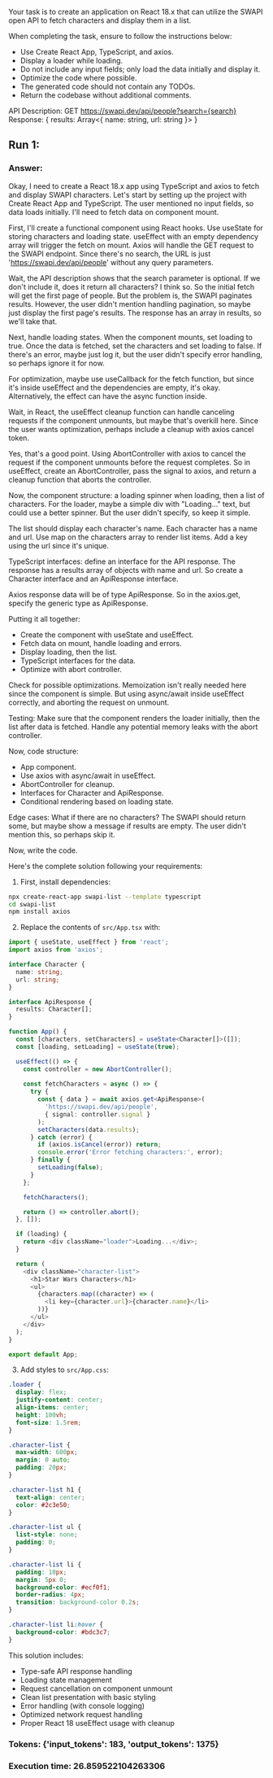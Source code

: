 Your task is to create an application on React 18.x that can utilize the SWAPI open API to fetch characters and display them in a list.

When completing the task, ensure to follow the instructions below:
- Use Create React App, TypeScript, and axios.
- Display a loader while loading.
- Do not include any input fields; only load the data initially and display it.
- Optimize the code where possible.
- The generated code should not contain any TODOs.
- Return the codebase without additional comments.

API Description:
GET https://swapi.dev/api/people?search={search}
Response:
{ results: Array<{ name: string, url: string }> }

## Run 1:
### Answer:
<think>
Okay, I need to create a React 18.x app using TypeScript and axios to fetch and display SWAPI characters. Let's start by setting up the project with Create React App and TypeScript. The user mentioned no input fields, so data loads initially. I'll need to fetch data on component mount.

First, I'll create a functional component using React hooks. Use useState for storing characters and loading state. useEffect with an empty dependency array will trigger the fetch on mount. Axios will handle the GET request to the SWAPI endpoint. Since there's no search, the URL is just 'https://swapi.dev/api/people' without any query parameters.

Wait, the API description shows that the search parameter is optional. If we don't include it, does it return all characters? I think so. So the initial fetch will get the first page of people. But the problem is, the SWAPI paginates results. However, the user didn't mention handling pagination, so maybe just display the first page's results. The response has an array in results, so we'll take that.

Next, handle loading states. When the component mounts, set loading to true. Once the data is fetched, set the characters and set loading to false. If there's an error, maybe just log it, but the user didn't specify error handling, so perhaps ignore it for now.

For optimization, maybe use useCallback for the fetch function, but since it's inside useEffect and the dependencies are empty, it's okay. Alternatively, the effect can have the async function inside.

Wait, in React, the useEffect cleanup function can handle canceling requests if the component unmounts, but maybe that's overkill here. Since the user wants optimization, perhaps include a cleanup with axios cancel token.

Yes, that's a good point. Using AbortController with axios to cancel the request if the component unmounts before the request completes. So in useEffect, create an AbortController, pass the signal to axios, and return a cleanup function that aborts the controller.

Now, the component structure: a loading spinner when loading, then a list of characters. For the loader, maybe a simple div with "Loading..." text, but could use a better spinner. But the user didn't specify, so keep it simple.

The list should display each character's name. Each character has a name and url. Use map on the characters array to render list items. Add a key using the url since it's unique.

TypeScript interfaces: define an interface for the API response. The response has a results array of objects with name and url. So create a Character interface and an ApiResponse interface.

Axios response data will be of type ApiResponse. So in the axios.get, specify the generic type as ApiResponse.

Putting it all together:

- Create the component with useState and useEffect.
- Fetch data on mount, handle loading and errors.
- Display loading, then the list.
- TypeScript interfaces for the data.
- Optimize with abort controller.

Check for possible optimizations. Memoization isn't really needed here since the component is simple. But using async/await inside useEffect correctly, and aborting the request on unmount.

Testing: Make sure that the component renders the loader initially, then the list after data is fetched. Handle any potential memory leaks with the abort controller.

Now, code structure:

- App component.
- Use axios with async/await in useEffect.
- AbortController for cleanup.
- Interfaces for Character and ApiResponse.
- Conditional rendering based on loading state.

Edge cases: What if there are no characters? The SWAPI should return some, but maybe show a message if results are empty. The user didn't mention this, so perhaps skip it.

Now, write the code.
</think>

Here's the complete solution following your requirements:

1. First, install dependencies:
```bash
npx create-react-app swapi-list --template typescript
cd swapi-list
npm install axios
```

2. Replace the contents of `src/App.tsx` with:

```typescript
import { useState, useEffect } from 'react';
import axios from 'axios';

interface Character {
  name: string;
  url: string;
}

interface ApiResponse {
  results: Character[];
}

function App() {
  const [characters, setCharacters] = useState<Character[]>([]);
  const [loading, setLoading] = useState(true);

  useEffect(() => {
    const controller = new AbortController();
    
    const fetchCharacters = async () => {
      try {
        const { data } = await axios.get<ApiResponse>(
          'https://swapi.dev/api/people',
          { signal: controller.signal }
        );
        setCharacters(data.results);
      } catch (error) {
        if (axios.isCancel(error)) return;
        console.error('Error fetching characters:', error);
      } finally {
        setLoading(false);
      }
    };

    fetchCharacters();

    return () => controller.abort();
  }, []);

  if (loading) {
    return <div className="loader">Loading...</div>;
  }

  return (
    <div className="character-list">
      <h1>Star Wars Characters</h1>
      <ul>
        {characters.map((character) => (
          <li key={character.url}>{character.name}</li>
        ))}
      </ul>
    </div>
  );
}

export default App;
```

3. Add styles to `src/App.css`:

```css
.loader {
  display: flex;
  justify-content: center;
  align-items: center;
  height: 100vh;
  font-size: 1.5rem;
}

.character-list {
  max-width: 600px;
  margin: 0 auto;
  padding: 20px;
}

.character-list h1 {
  text-align: center;
  color: #2c3e50;
}

.character-list ul {
  list-style: none;
  padding: 0;
}

.character-list li {
  padding: 10px;
  margin: 5px 0;
  background-color: #ecf0f1;
  border-radius: 4px;
  transition: background-color 0.2s;
}

.character-list li:hover {
  background-color: #bdc3c7;
}
```

This solution includes:
- Type-safe API response handling
- Loading state management
- Request cancellation on component unmount
- Clean list presentation with basic styling
- Error handling (with console logging)
- Optimized network request handling
- Proper React 18 useEffect usage with cleanup

### Tokens: {'input_tokens': 183, 'output_tokens': 1375}
### Execution time: 26.859522104263306
